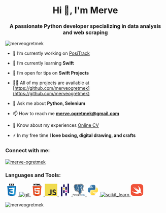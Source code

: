 <h1 align="center">Hi 👋, I'm Merve</h1>
<h3 align="center">A passionate Python developer specializing in data analysis and  web scraping</h3>

<p align="left"> <img src="https://komarev.com/ghpvc/?username=merveogretmek&label=Profile%20views&color=0e75b6&style=flat" alt="merveogretmek" /> </p>

- 🔭 I’m currently working on [PosiTrack](https://github.com/merveogretmek/positrack/tree/main)

-  🌱 I’m currently learning **Swift**

-  🤝 I’m open for tips on **Swift Projects**

-  👨‍💻 All of my projects are available at [https://github.com/merveogretmek](https://github.com/merveogretmek)

-  💬 Ask me about **Python, Selenium**

-  📫 How to reach me **merve.ogretmek@gmail.com**

-  📄 Know about my experiences [Online CV](https://aquamarine-trixy-66.tiiny.site/)

-  ⚡ In my free time **I love boxing, digital drawing, and crafts**

<h3 align="left">Connect with me:</h3>
<p align="left">
<a href="https://linkedin.com/in/merve-ogretmek" target="blank"><img align="center" src="https://raw.githubusercontent.com/rahuldkjain/github-profile-readme-generator/master/src/images/icons/Social/linked-in-alt.svg" alt="merve-ogretmek" height="30" width="40" /></a>
</p>

<h3 align="left">Languages and Tools:</h3>
<p align="left"> <a href="https://www.w3schools.com/css/" target="_blank" rel="noreferrer"> <img src="https://raw.githubusercontent.com/devicons/devicon/master/icons/css3/css3-original-wordmark.svg" alt="css3" width="40" height="40"/> </a> <a href="https://git-scm.com/" target="_blank" rel="noreferrer"> <img src="https://www.vectorlogo.zone/logos/git-scm/git-scm-icon.svg" alt="git" width="40" height="40"/> </a> <a href="https://www.w3.org/html/" target="_blank" rel="noreferrer"> <img src="https://raw.githubusercontent.com/devicons/devicon/master/icons/html5/html5-original-wordmark.svg" alt="html5" width="40" height="40"/> </a> <a href="https://developer.mozilla.org/en-US/docs/Web/JavaScript" target="_blank" rel="noreferrer"> <img src="https://raw.githubusercontent.com/devicons/devicon/master/icons/javascript/javascript-original.svg" alt="javascript" width="40" height="40"/> </a> <a href="https://pandas.pydata.org/" target="_blank" rel="noreferrer"> <img src="https://raw.githubusercontent.com/devicons/devicon/2ae2a900d2f041da66e950e4d48052658d850630/icons/pandas/pandas-original.svg" alt="pandas" width="40" height="40"/> </a> <a href="https://www.postgresql.org" target="_blank" rel="noreferrer"> <img src="https://raw.githubusercontent.com/devicons/devicon/master/icons/postgresql/postgresql-original-wordmark.svg" alt="postgresql" width="40" height="40"/> </a> <a href="https://www.python.org" target="_blank" rel="noreferrer"> <img src="https://raw.githubusercontent.com/devicons/devicon/master/icons/python/python-original.svg" alt="python" width="40" height="40"/> </a> <a href="https://scikit-learn.org/" target="_blank" rel="noreferrer"> <img src="https://upload.wikimedia.org/wikipedia/commons/0/05/Scikit_learn_logo_small.svg" alt="scikit_learn" width="40" height="40"/> </a> <a href="https://developer.apple.com/swift/" target="_blank" rel="noreferrer"> <img src="https://raw.githubusercontent.com/devicons/devicon/master/icons/swift/swift-original.svg" alt="swift" width="40" height="40"/> </a> </p>

<p><img align="center" src="https://github-readme-stats.vercel.app/api/top-langs?username=merveogretmek&show_icons=true&locale=en&layout=compact" alt="merveogretmek" /></p>
